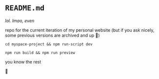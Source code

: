 # `README.md`

_lol. lmao, even_

repo for the current iteration of my personal website (but if you ask nicely, some previous versions are archived and up 🤫)

`cd myspace-project && npm run-script dev`

`npm run build && npm run preview`

you know the rest

🌟
